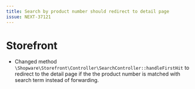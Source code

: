 ```yaml
---
title: Search by product number should redirect to detail page
issue: NEXT-37121
---
```

# Storefront
* Changed method `\Shopware\Storefront\Controller\SearchController::handleFirstHit` to redirect to the detail page if the the product number is matched with search term instead of forwarding.